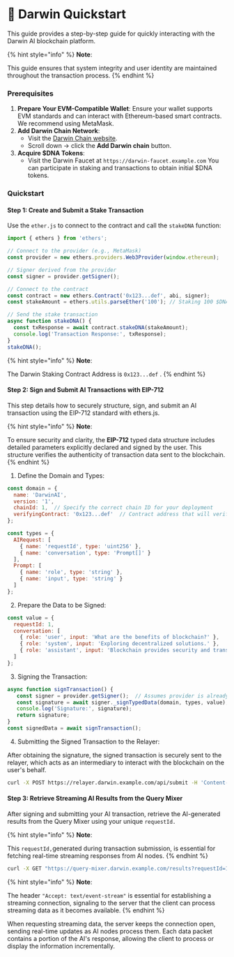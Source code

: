 # 🏇 Darwin Quickstart

This guide provides a step-by-step guide for quickly interacting with the Darwin AI blockchain platform.&#x20;

{% hint style="info" %}
**Note**:

This guide ensures that system integrity and user identity are maintained throughout the transaction process.
{% endhint %}

### **Prerequisites**

1. **Prepare Your EVM-Compatible Wallet**: Ensure your wallet supports EVM standards and can interact with Ethereum-based smart contracts. We recommend using MetaMask.
2. **Add Darwin Chain Network**:
   * Visit the [Darwin Chain website](https://explorer.darwinchain.ai/).
   * Scroll down -> click the **Add Darwin chain** button.
3. **Acquire $DNA Tokens**:
   * Visit the Darwin Faucet at `https://darwin-faucet.example.com` You can participate in staking and transactions to obtain initial $DNA tokens.

### Quickstart

#### Step 1: Create and Submit a Stake Transaction

Use the `ether.js` to connect to the contract and call the `stakeDNA` function:

```javascript
import { ethers } from 'ethers';

// Connect to the provider (e.g., MetaMask)
const provider = new ethers.providers.Web3Provider(window.ethereum);

// Signer derived from the provider
const signer = provider.getSigner();

// Connect to the contract
const contract = new ethers.Contract('0x123...def', abi, signer);
const stakeAmount = ethers.utils.parseEther('100'); // Staking 100 $DNA

// Send the stake transaction
async function stakeDNA() {
  const txResponse = await contract.stakeDNA(stakeAmount);
  console.log('Transaction Response:', txResponse);
}
stakeDNA();
```

{% hint style="info" %}
**Note**:

The Darwin Staking Contract Address is `0x123...def` .&#x20;
{% endhint %}

#### Step 2: Sign and Submit AI Transactions with EIP-712

This step details how to securely structure, sign, and submit an AI transaction using the EIP-712 standard with ethers.js.

{% hint style="info" %}
**Note**:

To ensure security and clarity, the **EIP-712** typed data structure includes detailed parameters explicitly declared and signed by the user. This structure verifies the authenticity of transaction data sent to the blockchain.
{% endhint %}

1. Define the Domain and Types:

```javascript
const domain = {
  name: 'DarwinAI',
  version: '1',
  chainId: 1,  // Specify the correct chain ID for your deployment
  verifyingContract: '0x123...def'  // Contract address that will verify the signature
};

const types = {
  AIRequest: [
    { name: 'requestId', type: 'uint256' },
    { name: 'conversation', type: 'Prompt[]' }
  ],
  Prompt: [
    { name: 'role', type: 'string' },
    { name: 'input', type: 'string' }
  ]
};
```

2. Prepare the Data to be Signed:

```javascript
const value = {
  requestId: 1,
  conversation: [
    { role: 'user', input: 'What are the benefits of blockchain?' },
    { role: 'system', input: 'Exploring decentralized solutions.' },
    { role: 'assistant', input: 'Blockchain provides security and transparency.' }
  ]
};
```

3. Signing the Transaction:

```javascript
async function signTransaction() {
   const signer = provider.getSigner();  // Assumes provider is already set up
   const signature = await signer._signTypedData(domain, types, value);
   console.log('Signature:', signature);
   return signature;
}
const signedData = await signTransaction();
```

4. Submitting the Signed Transaction to the Relayer:

After obtaining the signature, the signed transaction is securely sent to the relayer, which acts as an intermediary to interact with the blockchain on the user's behalf.

```bash
curl -X POST https://relayer.darwin.example.com/api/submit -H 'Content-Type: application/json' -d '{"signedData": "'"$signedData"'"}'
```

#### Step 3: Retrieve Streaming AI Results from the Query Mixer

After signing and submitting your AI transaction, retrieve the AI-generated results from the Query Mixer using your unique `requestId.`&#x20;

{% hint style="info" %}
**Note**:

This `requestId,`generated during transaction submission, is essential for fetching real-time streaming responses from AI nodes.
{% endhint %}

```bash
curl -X GET "https://query-mixer.darwin.example.com/results?requestId=1" -H "Accept: text/event-stream"
```

{% hint style="info" %}
**Note**:

The header `"Accept: text/event-stream"` is essential for establishing a streaming connection, signaling to the server that the client can process streaming data as it becomes available.
{% endhint %}

When requesting streaming data, the server keeps the connection open, sending real-time updates as AI nodes process them. Each data packet contains a portion of the AI's response, allowing the client to process or display the information incrementally.
